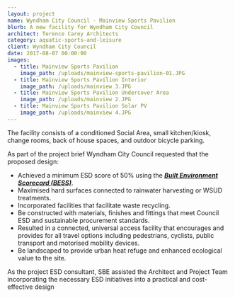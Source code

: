 ```yaml
---
layout: project
name: Wyndham City Council - Mainview Sports Pavilion
blurb: A new facility for Wyndham City Council
architect: Terence Carey Architects
category: aquatic-sports-and-leisure
client: Wyndham City Council
date: 2017-08-07 00:00:00
images:
  - title: Mainview Sports Pavilion
    image_path: /uploads/mainview-sports-pavilion-01.JPG
  - title: Mainview Sports Pavilion Interior
    image_path: /uploads/mainview 3.JPG
  - title: Mainview Sports Pavilion Undercover Area
    image_path: /uploads/mainview 2.JPG
  - title: Mainview Sports Pavilion Solar PV
    image_path: /uploads/mainview 4.JPG
---
```



The facility consists of a conditioned Social Area, small kitchen/kiosk, change rooms, back of house spaces, and outdoor bicycle parking.

As part of the project brief Wyndham City Council requested that the proposed design:

* Achieved a minimum ESD score of 50% using the ***[Built Environment Scorecard (BESS)](http://www.bess.net.au/)***.
* Maximised hard surfaces connected to rainwater harvesting or WSUD treatments.
* Incorporated facilities that facilitate waste recycling.
* Be constructed with materials, finishes and fittings that meet Council ESD and sustainable procurement standards.
* Resulted in a connected, universal access facility that encourages and provides for all travel options including pedestrians, cyclists, public transport and motorised mobility devices.
* Be landscaped to provide urban heat refuge and enhanced ecological value to the site.

As the project ESD consultant, SBE assisted the Architect and Project Team incorporating the necessary ESD initiatives into a practical and cost-effective design

<div><div id="ftn1">&nbsp;</div></div>

<div id="ftn1">&nbsp;</div>